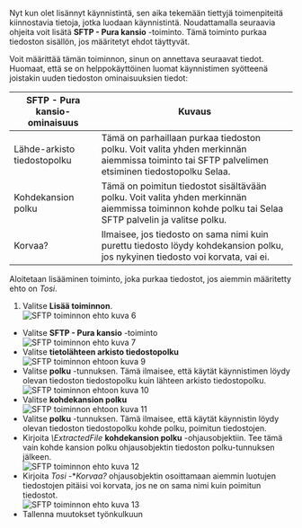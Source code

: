 Nyt kun olet lisännyt käynnistintä, sen aika tekemään tiettyjä toimenpiteitä kiinnostavia tietoja, jotka luodaan käynnistintä. Noudattamalla seuraavia ohjeita voit lisätä **SFTP - Pura kansio** -toiminto. Tämä toiminto purkaa tiedoston sisällön, jos määritetyt ehdot täyttyvät. 

Voit määrittää tämän toiminnon, sinun on annettava seuraavat tiedot. Huomaat, että se on helppokäyttöinen luomat käynnistimen syötteenä joistakin uuden tiedoston ominaisuuksien tiedot:

|SFTP - Pura kansio-ominaisuus|Kuvaus|
|---|---|
|Lähde-arkisto tiedostopolku|Tämä on parhaillaan purkaa tiedoston polku. Voit valita yhden merkinnän aiemmissa toiminto tai SFTP palvelimen etsiminen tiedostopolku Selaa.|
|Kohdekansion polku|Tämä on poimitun tiedostot sisältävään polku. Voit valita yhden merkinnän aiemmissa toiminnon kohde polku tai Selaa SFTP palvelin ja valitse polku.|
|Korvaa?|Ilmaisee, jos tiedosto on sama nimi kuin purettu tiedosto löydy kohdekansion polku, jos nykyinen tiedosto voi korvata, vai ei.|

Aloitetaan lisääminen toiminto, joka purkaa tiedostot, jos aiemmin määritetty ehto on *Tosi*. 

1. Valitse **Lisää toiminnon**.        
![SFTP toiminnon ehto kuva 6](./media/connectors-create-api-sftp/condition-6.png)   
- Valitse **SFTP - Pura kansio** -toiminto      
![SFTP toiminnon ehto kuva 7](./media/connectors-create-api-sftp/condition-7.png)   
- Valitse **tietolähteen arkisto tiedostopolku**              
![SFTP toiminnon ehtoon kuva 9](./media/connectors-create-api-sftp/condition-9.png)   
- Valitse **polku** -tunnuksen. Tämä ilmaisee, että käytät käynnistimen löydy olevan tiedoston tiedostopolku kuin lähteen arkisto tiedostopolku.           
![SFTP toiminnon ehtoon kuva 10](./media/connectors-create-api-sftp/condition-10.png)   
- Valitse **kohdekansion polku**           
![SFTP toiminnon ehtoon kuva 11](./media/connectors-create-api-sftp/condition-11.png)   
- Valitse **polku** -tunnuksen. Tämä ilmaisee, että käytät käynnistin löydy olevan tiedoston tiedostopolku kohde polku, poimitun tiedostojen.   
- Kirjoita *\ExtractedFile* **kohdekansion polku** -ohjausobjektiin. Tee tämä vain kohde kansion polku ohjausobjektin tiedoston polku-tunnuksen jälkeen.         
![SFTP toiminnon ehto kuva 12](./media/connectors-create-api-sftp/condition-12.png)   
- Kirjoita *Tosi* -**Korvaa?* ohjausobjektin osoittamaan aiemmin luotujen tiedostojen pitäisi voi korvata, jos ne on sama nimi kuin poimitun tiedostot.      
![SFTP toiminnon ehto kuva 13](./media/connectors-create-api-sftp/condition-13.png)   
- Tallenna muutokset työnkulkuun  
